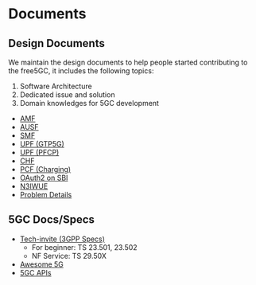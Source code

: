 # Documents

## Design Documents

We maintain the design documents to help people started contributing to the free5GC, it includes the following topics:
1. Software Architecture
2. Dedicated issue and solution
3. Domain knowledges for 5GC development

- [AMF](./Amf/design.md)
- [AUSF](./Ausf/design.md)
- [SMF](./Smf/design.md)
- [UPF (GTP5G)](./Gtp5g/design.md)
- [UPF (PFCP)](./Upf_PFCP/design.md)
- [CHF](./Chf/design.md)
- [PCF (Charging)](./PCF/charging.md)
- [OAuth2 on SBI](./OAuth2/OAuth2Design.md)
- [N3IWUE](./N3IWUE/n3iwue.md)
- [Problem Details](https://github.com/free5gc/free5gc.github.io/tree/main/docs/guide/ProblemDetails)

## 5GC Docs/Specs

- [Tech-invite (3GPP Specs)](https://www.tech-invite.com/)
    - For beginner: TS 23.501, 23.502
    - NF Service: TS 29.50X
- [Awesome 5G](https://github.com/calee0219/awesome-5g)
- [5GC APIs](https://github.com/jdegre/5GC_APIs)